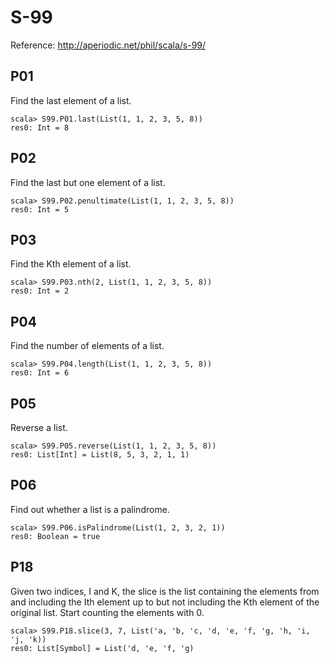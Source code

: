 # S-99

Reference: http://aperiodic.net/phil/scala/s-99/

## P01

Find the last element of a list.

```
scala> S99.P01.last(List(1, 1, 2, 3, 5, 8))
res0: Int = 8
```

## P02

Find the last but one element of a list.

```
scala> S99.P02.penultimate(List(1, 1, 2, 3, 5, 8))
res0: Int = 5
```

## P03

Find the Kth element of a list.

```
scala> S99.P03.nth(2, List(1, 1, 2, 3, 5, 8))
res0: Int = 2
```

## P04

Find the number of elements of a list.

```
scala> S99.P04.length(List(1, 1, 2, 3, 5, 8))
res0: Int = 6
```

## P05

Reverse a list.

```
scala> S99.P05.reverse(List(1, 1, 2, 3, 5, 8))
res0: List[Int] = List(8, 5, 3, 2, 1, 1)
```

## P06

Find out whether a list is a palindrome.

```
scala> S99.P06.isPalindrome(List(1, 2, 3, 2, 1))
res0: Boolean = true
```

## P18

Given two indices, I and K, the slice is the list containing the elements from and including the Ith element up to but not including the Kth element of the original list. Start counting the elements with 0.

```
scala> S99.P18.slice(3, 7, List('a, 'b, 'c, 'd, 'e, 'f, 'g, 'h, 'i, 'j, 'k))
res0: List[Symbol] = List('d, 'e, 'f, 'g)
```
